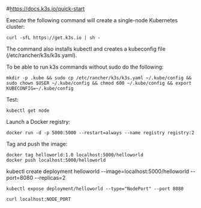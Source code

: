 
#https://docs.k3s.io/quick-start


Execute the following command will create a single-node Kubernetes cluster:

	curl -sfL https://get.k3s.io | sh -

The command also installs kubectl and creates a kubeconfig file (/etc/rancher/k3s/k3s.yaml). 

To be able to run k3s commands without sudo do the following:


	mkdir -p .kube && sudo cp /etc/rancher/k3s/k3s.yaml ~/.kube/config && sudo chown $USER ~/.kube/config && chmod 600 ~/.kube/config && export KUBECONFIG=~/.kube/config

Test:

	kubectl get node
	
Launch a Docker registry:	
	
	docker run -d -p 5000:5000 --restart=always --name registry registry:2

Tag and push the image:

	docker tag helloworld:1.0 localhost:5000/helloworld 
	docker push localhost:5000/helloworld

kubectl create deployment helloworld --image=localhost:5000/helloworld --port=8080 --replicas=2

	kubectl expose deployment/helloworld --type="NodePort" --port 8080

	curl localhost:NODE_PORT


	


